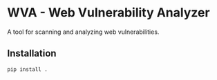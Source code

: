 # WVA - Web Vulnerability Analyzer

A tool for scanning and analyzing web vulnerabilities.

## Installation

```bash
pip install .
